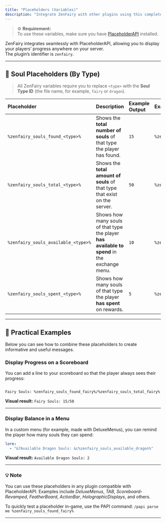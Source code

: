 ```yaml
---
title: "Placeholders (Variables)"
description: "Integrate ZenFairy with other plugins using this complete list of PlaceholderAPI-compatible variables."
---
```


> ⚙️ **Requirement:**  
> To use these variables, make sure you have [PlaceholderAPI](https://www.spigotmc.org/resources/placeholderapi.6245/) installed.

ZenFairy integrates seamlessly with PlaceholderAPI, allowing you to display your players’ progress anywhere on your server.  
The plugin’s identifier is `zenfairy`.

---

## 🎯 Soul Placeholders (By Type)

> All ZenFairy variables require you to replace `<type>` with the **Soul Type ID** (the file name, for example, `fairy` or `dragon`).

| Placeholder | Description | Example Output | Example Usage |
| :--- | :--- | :--- | :--- |
| ```%zenfairy_souls_found_<type>%``` | Shows the **total number of souls** of that type the player has found. | `15` | `%zenfairy_souls_found_fairy%` |
| ```%zenfairy_souls_total_<type>%``` | Shows the **total amount of souls** of that type that exist on the server. | `50` | `%zenfairy_souls_total_fairy%` |
| ```%zenfairy_souls_available_<type>%``` | Shows how many souls of that type the player **has available to spend** in the exchange menu. | `10` | `%zenfairy_souls_available_fairy%` |
| ```%zenfairy_souls_spent_<type>%``` | Shows how many souls of that type the player **has spent** on rewards. | `5` | `%zenfairy_souls_spent_fairy%` |

---

## 🧩 Practical Examples

Below you can see how to combine these placeholders to create informative and useful messages.

### **Display Progress on a Scoreboard**

You can add a line to your scoreboard so that the player always sees their progress:

````

Fairy Souls: %zenfairy_souls_found_fairy%/%zenfairy_souls_total_fairy%

````

**Visual result:** `Fairy Souls: 15/50`

---

### **Display Balance in a Menu**

In a custom menu (for example, made with DeluxeMenus), you can remind the player how many souls they can spend:

```yaml
lore:
  - "&7Available Dragon Souls: &c%zenfairy_souls_available_dragon%"
````

**Visual result:** `Available Dragon Souls: 2`

---

### 💡 Note

You can use these placeholders in any plugin compatible with PlaceholderAPI.
Examples include *DeluxeMenus*, *TAB*, *Scoreboard-Revamped*, *FeatherBoard*, *ActionBar*, *HolographicDisplays*, and others.

To quickly test a placeholder in-game, use the PAPI command:
`/papi parse me %zenfairy_souls_found_fairy%`

---